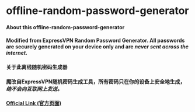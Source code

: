 # offline-random-password-generator

#### About this offline-random-password-generator

#### Modified from ExpressVPN Random Password Generator. All passwords are securely generated on your device only and are ***never sent across the internet.***

#### 关于此离线随机密码生成器

#### 魔改自ExpressVPN随机密码生成工具，所有密码只在你的设备上安全地生成，***绝不会向互联网上发送。***



#### [Official Link (官方页面)](https://www.expressvpn.com/password-generator)



